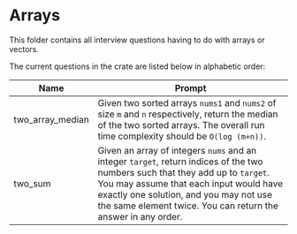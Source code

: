 # Arrays

This folder contains all interview questions having to do with arrays or vectors.

The current questions in the crate are listed below in alphabetic order:

|Name|Prompt|
|---|---|
|two_array_median|Given two sorted arrays `nums1` and `nums2` of size `m` and `n` respectively, return the median of the two sorted arrays. The overall run time complexity should be `O(log (m+n))`.|
|two_sum|Given an array of integers `nums` and an integer `target`, return indices of the two numbers such that they add up to `target`. You may assume that each input would have exactly one solution, and you may not use the same element twice. You can return the answer in any order.
